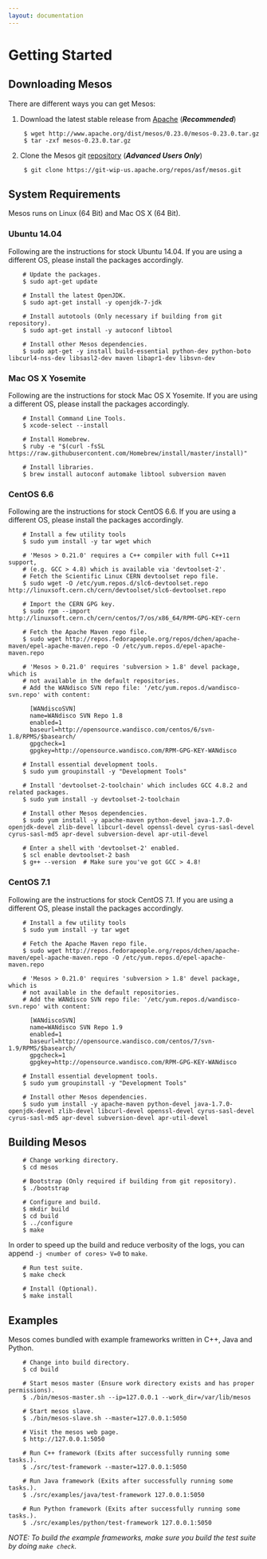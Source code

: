 ```yaml
---
layout: documentation
---
```


# Getting Started

## Downloading Mesos

There are different ways you can get Mesos:

1. Download the latest stable release from [Apache](http://mesos.apache.org/downloads/) (***Recommended***)

        $ wget http://www.apache.org/dist/mesos/0.23.0/mesos-0.23.0.tar.gz
        $ tar -zxf mesos-0.23.0.tar.gz

2. Clone the Mesos git [repository](https://git-wip-us.apache.org/repos/asf/mesos.git) (***Advanced Users Only***)

        $ git clone https://git-wip-us.apache.org/repos/asf/mesos.git

## System Requirements

Mesos runs on Linux (64 Bit) and Mac OS X (64 Bit).

### Ubuntu 14.04

Following are the instructions for stock Ubuntu 14.04. If you are using a different OS, please install the packages accordingly.

        # Update the packages.
        $ sudo apt-get update

        # Install the latest OpenJDK.
        $ sudo apt-get install -y openjdk-7-jdk

        # Install autotools (Only necessary if building from git repository).
        $ sudo apt-get install -y autoconf libtool

        # Install other Mesos dependencies.
        $ sudo apt-get -y install build-essential python-dev python-boto libcurl4-nss-dev libsasl2-dev maven libapr1-dev libsvn-dev

### Mac OS X Yosemite

Following are the instructions for stock Mac OS X Yosemite. If you are using a different OS, please install the packages accordingly.

        # Install Command Line Tools.
        $ xcode-select --install

        # Install Homebrew.
        $ ruby -e "$(curl -fsSL https://raw.githubusercontent.com/Homebrew/install/master/install)"

        # Install libraries.
        $ brew install autoconf automake libtool subversion maven

### CentOS 6.6

Following are the instructions for stock CentOS 6.6. If you are using a different OS, please install the packages accordingly.

        # Install a few utility tools
        $ sudo yum install -y tar wget which

        # 'Mesos > 0.21.0' requires a C++ compiler with full C++11 support,
        # (e.g. GCC > 4.8) which is available via 'devtoolset-2'.
        # Fetch the Scientific Linux CERN devtoolset repo file.
        $ sudo wget -O /etc/yum.repos.d/slc6-devtoolset.repo http://linuxsoft.cern.ch/cern/devtoolset/slc6-devtoolset.repo

        # Import the CERN GPG key.
        $ sudo rpm --import http://linuxsoft.cern.ch/cern/centos/7/os/x86_64/RPM-GPG-KEY-cern

        # Fetch the Apache Maven repo file.
        $ sudo wget http://repos.fedorapeople.org/repos/dchen/apache-maven/epel-apache-maven.repo -O /etc/yum.repos.d/epel-apache-maven.repo

        # 'Mesos > 0.21.0' requires 'subversion > 1.8' devel package, which is
        # not available in the default repositories.
        # Add the WANdisco SVN repo file: '/etc/yum.repos.d/wandisco-svn.repo' with content:

          [WANdiscoSVN]
          name=WANdisco SVN Repo 1.8
          enabled=1
          baseurl=http://opensource.wandisco.com/centos/6/svn-1.8/RPMS/$basearch/
          gpgcheck=1
          gpgkey=http://opensource.wandisco.com/RPM-GPG-KEY-WANdisco

        # Install essential development tools.
        $ sudo yum groupinstall -y "Development Tools"

        # Install 'devtoolset-2-toolchain' which includes GCC 4.8.2 and related packages.
        $ sudo yum install -y devtoolset-2-toolchain

        # Install other Mesos dependencies.
        $ sudo yum install -y apache-maven python-devel java-1.7.0-openjdk-devel zlib-devel libcurl-devel openssl-devel cyrus-sasl-devel cyrus-sasl-md5 apr-devel subversion-devel apr-util-devel

        # Enter a shell with 'devtoolset-2' enabled.
        $ scl enable devtoolset-2 bash
        $ g++ --version  # Make sure you've got GCC > 4.8!

### CentOS 7.1

Following are the instructions for stock CentOS 7.1. If you are using a different OS, please install the packages accordingly.

        # Install a few utility tools
        $ sudo yum install -y tar wget

        # Fetch the Apache Maven repo file.
        $ sudo wget http://repos.fedorapeople.org/repos/dchen/apache-maven/epel-apache-maven.repo -O /etc/yum.repos.d/epel-apache-maven.repo

        # 'Mesos > 0.21.0' requires 'subversion > 1.8' devel package, which is
        # not available in the default repositories.
        # Add the WANdisco SVN repo file: '/etc/yum.repos.d/wandisco-svn.repo' with content:

          [WANdiscoSVN]
          name=WANdisco SVN Repo 1.9
          enabled=1
          baseurl=http://opensource.wandisco.com/centos/7/svn-1.9/RPMS/$basearch/
          gpgcheck=1
          gpgkey=http://opensource.wandisco.com/RPM-GPG-KEY-WANdisco

        # Install essential development tools.
        $ sudo yum groupinstall -y "Development Tools"

        # Install other Mesos dependencies.
        $ sudo yum install -y apache-maven python-devel java-1.7.0-openjdk-devel zlib-devel libcurl-devel openssl-devel cyrus-sasl-devel cyrus-sasl-md5 apr-devel subversion-devel apr-util-devel

## Building Mesos

        # Change working directory.
        $ cd mesos

        # Bootstrap (Only required if building from git repository).
        $ ./bootstrap

        # Configure and build.
        $ mkdir build
        $ cd build
        $ ../configure
        $ make

In order to speed up the build and reduce verbosity of the logs, you can append `-j <number of cores> V=0` to `make`.

        # Run test suite.
        $ make check

        # Install (Optional).
        $ make install

## Examples

Mesos comes bundled with example frameworks written in C++, Java and Python.

        # Change into build directory.
        $ cd build

        # Start mesos master (Ensure work directory exists and has proper permissions).
        $ ./bin/mesos-master.sh --ip=127.0.0.1 --work_dir=/var/lib/mesos

        # Start mesos slave.
        $ ./bin/mesos-slave.sh --master=127.0.0.1:5050

        # Visit the mesos web page.
        $ http://127.0.0.1:5050

        # Run C++ framework (Exits after successfully running some tasks.).
        $ ./src/test-framework --master=127.0.0.1:5050

        # Run Java framework (Exits after successfully running some tasks.).
        $ ./src/examples/java/test-framework 127.0.0.1:5050

        # Run Python framework (Exits after successfully running some tasks.).
        $ ./src/examples/python/test-framework 127.0.0.1:5050

*NOTE: To build the example frameworks, make sure you build the test suite by doing `make check`.*
